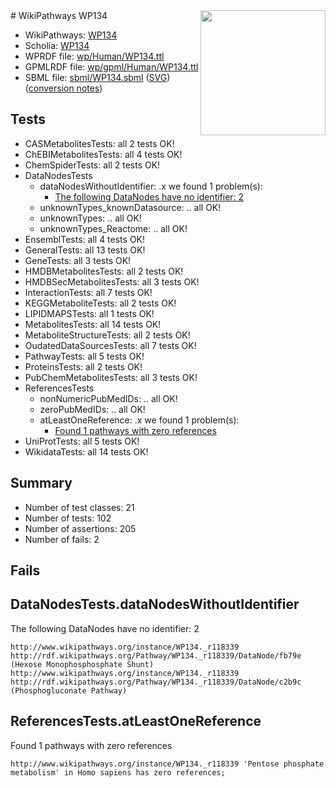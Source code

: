 <img style="float: right; width: 200px" src="../logo.png" />
# WikiPathways WP134

* WikiPathways: [WP134](https://identifiers.org/wikipathways:WP134)
* Scholia: [WP134](https://scholia.toolforge.org/wikipathways/WP134)
* WPRDF file: [wp/Human/WP134.ttl](../wp/Human/WP134.ttl)
* GPMLRDF file: [wp/gpml/Human/WP134.ttl](../wp/gpml/Human/WP134.ttl)
* SBML file: [sbml/WP134.sbml](../sbml/WP134.sbml) ([SVG](../sbml/WP134.svg)) ([conversion notes](../sbml/WP134.txt))

## Tests
* CASMetabolitesTests: all 2 tests OK!
* ChEBIMetabolitesTests: all 4 tests OK!
* ChemSpiderTests: all 2 tests OK!
* DataNodesTests
    * dataNodesWithoutIdentifier: .x we found 1 problem(s):
        * [The following DataNodes have no identifier: 2](#d2d32fa1)
    * unknownTypes_knownDatasource: .. all OK!
    * unknownTypes: .. all OK!
    * unknownTypes_Reactome: .. all OK!
* EnsemblTests: all 4 tests OK!
* GeneralTests: all 13 tests OK!
* GeneTests: all 3 tests OK!
* HMDBMetabolitesTests: all 2 tests OK!
* HMDBSecMetabolitesTests: all 3 tests OK!
* InteractionTests: all 7 tests OK!
* KEGGMetaboliteTests: all 2 tests OK!
* LIPIDMAPSTests: all 1 tests OK!
* MetabolitesTests: all 14 tests OK!
* MetaboliteStructureTests: all 2 tests OK!
* OudatedDataSourcesTests: all 7 tests OK!
* PathwayTests: all 5 tests OK!
* ProteinsTests: all 2 tests OK!
* PubChemMetabolitesTests: all 3 tests OK!
* ReferencesTests
    * nonNumericPubMedIDs: .. all OK!
    * zeroPubMedIDs: .. all OK!
    * atLeastOneReference: .x we found 1 problem(s):
        * [Found 1 pathways with zero references](#35eb778e)
* UniProtTests: all 5 tests OK!
* WikidataTests: all 14 tests OK!


## Summary

* Number of test classes: 21
* Number of tests: 102
* Number of assertions: 205
* Number of fails: 2

## Fails

<a name="d2d32fa1" />

## DataNodesTests.dataNodesWithoutIdentifier

The following DataNodes have no identifier: 2
```
http://www.wikipathways.org/instance/WP134._r118339 http://rdf.wikipathways.org/Pathway/WP134._r118339/DataNode/fb79e (Hexose Monophosphosphate Shunt)
http://www.wikipathways.org/instance/WP134._r118339 http://rdf.wikipathways.org/Pathway/WP134._r118339/DataNode/c2b9c (Phosphogluconate Pathway)
```

<a name="35eb778e" />

## ReferencesTests.atLeastOneReference

Found 1 pathways with zero references
```
http://www.wikipathways.org/instance/WP134._r118339 'Pentose phosphate metabolism' in Homo sapiens has zero references; 
```

